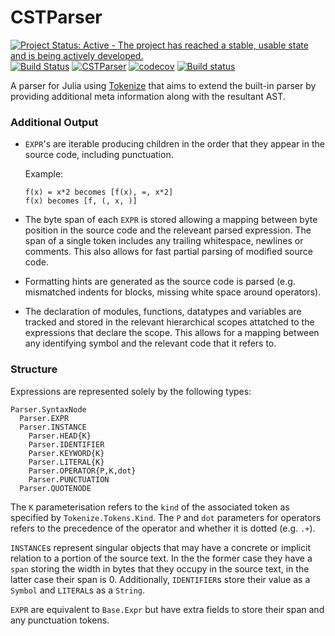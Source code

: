 # CSTParser

[![Project Status: Active - The project has reached a stable, usable state and is being actively developed.](http://www.repostatus.org/badges/latest/active.svg)](http://www.repostatus.org/#active)
[![Build Status](https://travis-ci.org/ZacLN/CSTParser.jl.svg?branch=master)](https://travis-ci.org/ZacLN/CSTParser.jl)
[![CSTParser](http://pkg.julialang.org/badges/CSTParser_0.6.svg)](http://pkg.julialang.org/?pkg=CSTParser)
[![codecov](https://codecov.io/gh/ZacLN/CSTParser.jl/branch/master/graph/badge.svg)](https://codecov.io/gh/ZacLN/CSTParser.jl)
[![Build status](https://ci.appveyor.com/api/projects/status/3sl98bj9c3trcb89?svg=true)](https://ci.appveyor.com/project/ZacLN/cstparser-jl/branch/master)


A parser for Julia using [Tokenize](https://github.com/KristofferC/Tokenize.jl/) that aims to extend the built-in parser by providing additional meta information along with the resultant AST. 

### Additional Output
- `EXPR`'s are iterable producing children in the order that they appear in the source code, including punctuation. 

    Example: 
  ```
  f(x) = x*2 becomes [f(x), =, x*2]
  f(x) becomes [f, (, x, )]
  ```
- The byte span of each `EXPR` is stored allowing a mapping between byte position in the source code and the releveant parsed expression. The span of a single token includes any trailing whitespace, newlines or comments. This also allows for fast partial parsing of modified source code.
- Formatting hints are generated as the source code is parsed (e.g. mismatched indents for blocks, missing white space around operators). 
- The declaration of modules, functions, datatypes and variables are tracked and stored in the relevant hierarchical scopes attatched to the expressions that declare the scope. This allows for a mapping between any identifying symbol and the relevant code that it refers to.

### Structure

Expressions are represented solely by the following types:
```
Parser.SyntaxNode
  Parser.EXPR
  Parser.INSTANCE
    Parser.HEAD{K}
    Parser.IDENTIFIER
    Parser.KEYWORD{K}
    Parser.LITERAL{K}
    Parser.OPERATOR{P,K,dot}
    Parser.PUNCTUATION
  Parser.QUOTENODE
```

The `K` parameterisation refers to the `kind` of the associated token as specified by `Tokenize.Tokens.Kind`. The `P` and `dot` parameters for operators refers to the precedence of the operator and whether it is dotted (e.g. `.+`).

`INSTANCE`s represent singular objects that may have a concrete or implicit relation to a portion of the source text. In the the former case they have a `span` storing the width in bytes that they occupy in the source text, in the latter case their span is 0. Additionally, `IDENTIFIER`s store their value as a `Symbol` and `LITERAL`s as a `String`.

`EXPR` are equivalent to `Base.Expr` but have extra fields to store their span and any punctuation tokens.


